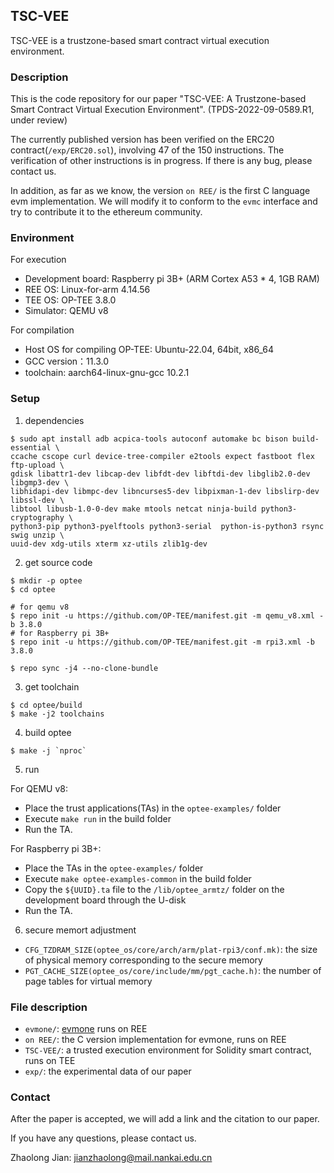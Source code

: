 ## TSC-VEE
TSC-VEE is a trustzone-based smart contract virtual execution environment. 


### Description

This is the code repository for our paper "TSC-VEE: A Trustzone-based Smart Contract Virtual Execution Environment". (TPDS-2022-09-0589.R1, under review)

The currently published version has been verified on the ERC20 contract(``/exp/ERC20.sol``), involving 47 of the 150 instructions. The verification of other instructions is in progress. If there is any bug, please contact us.

In addition, as far as we know, the version ``on REE/`` is the first C language evm implementation. We will modify it to conform to the ``evmc`` interface and try to contribute it to the ethereum community.


### Environment

For execution 
- Development board: Raspberry pi 3B+ (ARM Cortex A53 * 4, 1GB RAM)
- REE OS: Linux-for-arm 4.14.56
- TEE OS: OP-TEE 3.8.0
- Simulator: QEMU v8
 
For compilation 
- Host OS for compiling OP-TEE: Ubuntu-22.04, 64bit, x86_64
- GCC version：11.3.0
- toolchain: aarch64-linux-gnu-gcc 10.2.1

### Setup

1. dependencies

```
$ sudo apt install adb acpica-tools autoconf automake bc bison build-essential \
ccache cscope curl device-tree-compiler e2tools expect fastboot flex ftp-upload \
gdisk libattr1-dev libcap-dev libfdt-dev libftdi-dev libglib2.0-dev libgmp3-dev \
libhidapi-dev libmpc-dev libncurses5-dev libpixman-1-dev libslirp-dev libssl-dev \
libtool libusb-1.0-0-dev make mtools netcat ninja-build python3-cryptography \
python3-pip python3-pyelftools python3-serial  python-is-python3 rsync swig unzip \
uuid-dev xdg-utils xterm xz-utils zlib1g-dev
```

2. get source code

```
$ mkdir -p optee
$ cd optee

# for qemu v8
$ repo init -u https://github.com/OP-TEE/manifest.git -m qemu_v8.xml -b 3.8.0
# for Raspberry pi 3B+
$ repo init -u https://github.com/OP-TEE/manifest.git -m rpi3.xml -b 3.8.0

$ repo sync -j4 --no-clone-bundle
```

3. get toolchain
```
$ cd optee/build
$ make -j2 toolchains
```

4. build optee
```
$ make -j `nproc`
```

5. run

For QEMU v8:
- Place the trust applications(TAs) in the ``optee-examples/`` folder
- Execute ``make run`` in the build folder
- Run the TA.

For Raspberry pi 3B+:
- Place the TAs in the ``optee-examples/`` folder
- Execute ``make optee-examples-common`` in the build folder
- Copy the ``${UUID}.ta`` file to the ``/lib/optee_armtz/`` folder on the development board through the U-disk
- Run the TA.

6. secure memort adjustment
- ``CFG_TZDRAM_SIZE(optee_os/core/arch/arm/plat-rpi3/conf.mk)``: the size of physical memory corresponding to the secure memory
- ``PGT_CACHE_SIZE(optee_os/core/include/mm/pgt_cache.h)``: the number of page tables for virtual memory

### File description
- ``evmone/``: [evmone](https://github.com/ethereum/evmone) runs on REE
- ``on REE/``: the C version implementation for evmone, runs on REE
- ``TSC-VEE/``: a trusted execution environment for Solidity smart contract, runs on TEE
- ``exp/``: the experimental data of our paper

### Contact

After the paper is accepted, we will add a link and the citation to our paper. 

If you have any questions, please contact us.

Zhaolong Jian: jianzhaolong@mail.nankai.edu.cn
